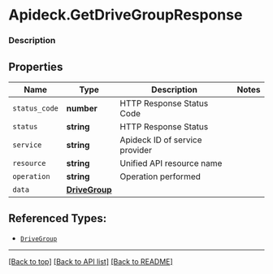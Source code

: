 # Apideck.GetDriveGroupResponse

### Description

## Properties
Name | Type | Description | Notes
------------ | ------------- | ------------- | -------------
`status_code` | **number** | HTTP Response Status Code | 
`status` | **string** | HTTP Response Status | 
`service` | **string** | Apideck ID of service provider | 
`resource` | **string** | Unified API resource name | 
`operation` | **string** | Operation performed | 
`data` | [**DriveGroup**](DriveGroup.md) |  | 





## Referenced Types:





* [`DriveGroup`](DriveGroup.md)

---

[[Back to top]](#) [[Back to API list]](../../../../README.md#documentation-for-api-endpoints) [[Back to README]](../../../../README.md)


